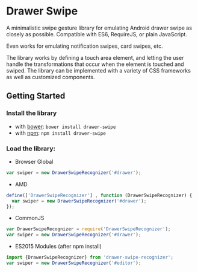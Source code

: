 # Drawer Swipe

A minimalistic swipe gesture library for emulating Android drawer swipe as closely as possible. Compatible with ES6, RequireJS, or plain JavaScript.

Even works for emulating notification swipes, card swipes, etc.

The library works by defining a touch area element, and letting the user handle the transformations that occur when the element is touched and swiped. The library can be implemented with a variety of CSS frameworks as well as customized components.

## Getting Started

### Install the library
  * with [bower](http://bower.io): ```bower install drawer-swipe```
  * with [npm](https://www.npmjs.com): ```npm install drawer-swipe```

### Load the library:

* Browser Global
```javascript
var swiper = new DrawerSwipeRecognizer('#drawer');
```

* AMD
```javascript
define(['DrawerSwipeRecognizer'] , function (DrawerSwipeRecognizer) {
  var swiper = new DrawerSwipeRecognizer('#drawer');
});
```

* CommonJS
```javascript
var DrawerSwipeRecognizer = require('DrawerSwipeRecognizer');
var swiper = new DrawerSwipeRecognizer('#drawer');
```

* ES2015 Modules (after npm install)
```javascript
import {DrawerSwipeRecognizer} from 'drawer-swipe-recognizer';
var swiper = new DrawerSwipeRecognizer('#editor');
```
